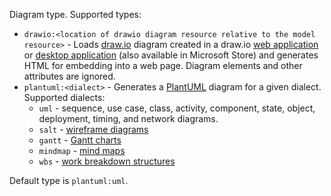 Diagram type. Supported types:

* ``drawio:<location of drawio diagram resource relative to the model resource>`` - Loads [draw.io](https://www.diagrams.net/) diagram created in a draw.io [web application](https://app.diagrams.net/) or [desktop application](https://github.com/jgraph/drawio-desktop/releases/tag/v17.2.4) (also available in Microsoft Store) and generates HTML for embedding into a web page. Diagram elements and other attributes are ignored.
* ``plantuml:<dialect>`` - Generates a [PlantUML](https://plantuml.com/) diagram for a given dialect. Supported dialects:
    * ``uml`` - sequence, use case, class, activity, component, state, object, deployment, timing, and network diagrams.
    * ``salt`` - [wireframe diagrams](https://plantuml.com/salt)
    * ``gantt`` - [Gantt charts](https://plantuml.com/gantt-diagram)
    * ``mindmap`` - [mind maps](https://plantuml.com/mindmap-diagram)
    * ``wbs`` - [work breakdown structures](https://plantuml.com/wbs-diagram)

Default type is ``plantuml:uml``.